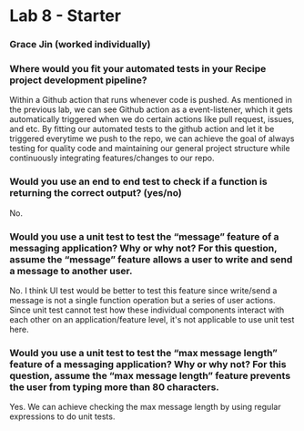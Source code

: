 # Lab 8 - Starter

### Grace Jin (worked individually)

### Where would you fit your automated tests in your Recipe project development pipeline?
Within a Github action that runs whenever code is pushed. As mentioned in the previous lab, we can see Github action as a event-listener, which it gets automatically triggered when we do certain actions like pull request, issues, and etc. By fitting our automated tests to the github action and let it be triggered everytime we push to the repo, we can achieve the goal of always testing for quality code and maintaining our general project structure while continuously integrating features/changes to our repo. </br>

### Would you use an end to end test to check if a function is returning the correct output? (yes/no)
No.</br>

### Would you use a unit test to test the “message” feature of a messaging application? Why or why not? For this question, assume the “message” feature allows a user to write and send a message to another user.
No. I think UI test would be better to test this feature since write/send a message is not a single function operation but a series of user actions. Since unit test cannot test how these individual components interact with each other on an application/feature level, it's not applicable to use unit test here. </br>

### Would you use a unit test to test the “max message length” feature of a messaging application? Why or why not? For this question, assume the “max message length” feature prevents the user from typing more than 80 characters.
Yes. We can achieve checking the max message length by using regular expressions to do unit tests. </br>